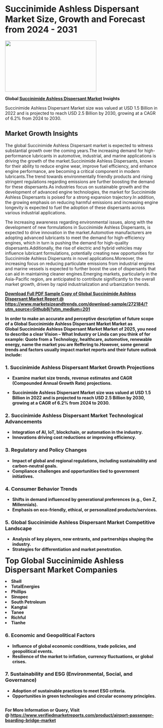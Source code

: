 <H1>Succinimide Ashless Dispersant Market Size, Growth and Forecast from 2024 - 2031</H1><img class="aligncenter size-medium wp-image-584254" src="https://thirdeyenews.in/wp-content/uploads/2024/09/Global-Market-Research-300x168.jpeg" alt="" width="300" height="168" /><p><strong>Global&nbsp;<a href="https://www.marketsizeandtrends.com/download-sample/272184/?utm_source=Github8j?utm_medium=201">Succinimide Ashless Dispersant Market</a> Insights</strong></p><p>Succinimide Ashless Dispersant Market size was valued at USD 1.5 Billion in 2022 and is projected to reach USD 2.5 Billion by 2030, growing at a CAGR of 6.2% from 2024 to 2030.</p><p><h2>Market Growth Insights</h2> <p>The global Succinimide Ashless Dispersant market is expected to witness substantial growth over the coming years.The increasing demand for high-performance lubricants in automotive, industrial, and marine applications is driving the growth of the market.Succinimide Ashless Dispersants, known for their ability to reduce engine wear, improve fuel efficiency, and enhance engine performance, are becoming a critical component in modern lubricants.The trend towards environmentally friendly products and rising stringent regulations regarding emissions are further boosting the demand for these dispersants.As industries focus on sustainable growth and the development of advanced engine technologies, the market for Succinimide Ashless Dispersants is poised for a strong expansion trajectory.In addition, the growing emphasis on reducing harmful emissions and increasing engine longevity is expected to fuel the adoption of these dispersants across various industrial applications.</p> <p><strong><a href="#"></a></strong></p> <p>The increasing awareness regarding environmental issues, along with the development of new formulations in Succinimide Ashless Dispersants, is expected to drive innovation in the market.Automotive manufacturers are adopting advanced lubricants to meet the demand for high-efficiency engines, which in turn is pushing the demand for high-quality dispersants.Additionally, the rise of electric and hybrid vehicles may influence lubricant formulations, potentially creating new opportunities for Succinimide Ashless Dispersants in novel applications.Moreover, the increasing focus on reducing particulate emissions from industrial engines and marine vessels is expected to further boost the use of dispersants that can aid in maintaining cleaner engines.Emerging markets, particularly in the Asia-Pacific region, are anticipated to contribute significantly to the overall market growth, driven by rapid industrialization and urbanization trends.</p> <p><strong><a href="#"></p><p><span class=""><strong>Download Full PDF Sample Copy of Global Succinimide Ashless Dispersant Market Report</strong> @ <a href="https://www.marketsizeandtrends.com/download-sample/272184/?utm_source=Github8j?utm_medium=201" target="_blank">https://www.marketsizeandtrends.com/download-sample/272184/?utm_source=Github8j?utm_medium=201</a></span></p><p>In order to make an accurate and perceptive description of future scope of a Global&nbsp;Succinimide Ashless Dispersant Market Market as Global&nbsp;Succinimide Ashless Dispersant Market Market of 2025, you need to describe a clear Vision &ndash; What Industry or Linda can you think of for example: Quote from a Technology, healthcare, automotive, renewable energy, name the market you are Reffering to.However, some general trends and factors usually impact market reports and their future outlook include:</p><h3>1.&nbsp;<strong>Succinimide Ashless Dispersant Market Growth Projections</strong></h3><ul><li>Examine market size trends, revenue estimates and CAGR (Compounded Annual Growth Rate) projections.</li><li><p>Succinimide Ashless Dispersant Market size was valued at USD 1.5 Billion in 2022 and is projected to reach USD 2.5 Billion by 2030, growing at a CAGR of 6.2% from 2024 to 2030.</p></li></ul><h3>2.&nbsp;<strong>Succinimide Ashless Dispersant Market Technological Advancements</strong></h3><ul><li>Integration of AI, IoT, blockchain, or automation in the industry.</li><li>Innovations driving cost reductions or improving efficiency.</li></ul><h3>3.&nbsp;<strong>Regulatory and Policy Changes</strong></h3><ul><li>Impact of global and regional regulations, including sustainability and carbon-neutral goals.</li><li>Compliance challenges and opportunities tied to government initiatives.</li></ul><h3>4.&nbsp;<strong>Consumer Behavior Trends</strong></h3><ul><li>Shifts in demand influenced by generational preferences (e.g., Gen Z, Millennials).</li><li>Emphasis on eco-friendly, ethical, or personalized products/services.</li></ul><h3>5.&nbsp;<strong>Global Succinimide Ashless Dispersant Market Competitive Landscape</strong></h3><ul><li>Analysis of key players, new entrants, and partnerships shaping the industry.</li><li>Strategies for differentiation and market penetration.</li></ul><p data-pm-slice="1 1 []"><span style="color: inherit; font-family: inherit; font-size: 25px;">Top Global Succinimide Ashless Dispersant Market Companies</span></p><div class="" data-test-id=""><p><li>Shell</li><li> TotalEnergies</li><li> Phillips</li><li> Sinopec</li><li> South Petroleum</li><li> Kangtai</li><li> Tanee</li><li> Richful</li><li> Tianhe</li></p></div><h3>6.&nbsp;<strong>Economic and Geopolitical Factors</strong></h3><ul><li>Influence of global economic conditions, trade policies, and geopolitical events.</li><li>Resilience of the market to inflation, currency fluctuations, or global crises.</li></ul><h3>7.&nbsp;<strong>Sustainability and ESG (Environmental, Social, and Governance)</strong></h3><ul><li>Adoption of sustainable practices to meet ESG criteria.</li><li>Opportunities in green technologies and circular economy principles.</li></ul><h2><strong style="font-size: 14px;">For More Information or Query, Visit @&nbsp;</strong><a style="background-color: #ffffff; font-size: 14px;" href="https://www.marketsizeandtrends.com/report/succinimide-ashless-dispersant-market/" target="_blank">https://www.verifiedmarketreports.com/product/airport-passenger-boarding-bridge-market</a></h2>